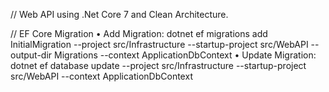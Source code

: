 // Web API using .Net Core 7 and Clean Architecture.


// EF Core Migration
    • Add Migration: dotnet ef migrations add InitialMigration --project src/Infrastructure --startup-project src/WebAPI --output-dir Migrations --context ApplicationDbContext
    • Update Migration: dotnet ef database update --project src/Infrastructure --startup-project src/WebAPI --context ApplicationDbContext